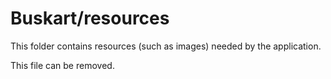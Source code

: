 # Buskart/resources

This folder contains resources (such as images) needed by the application. 

This file can be removed.
